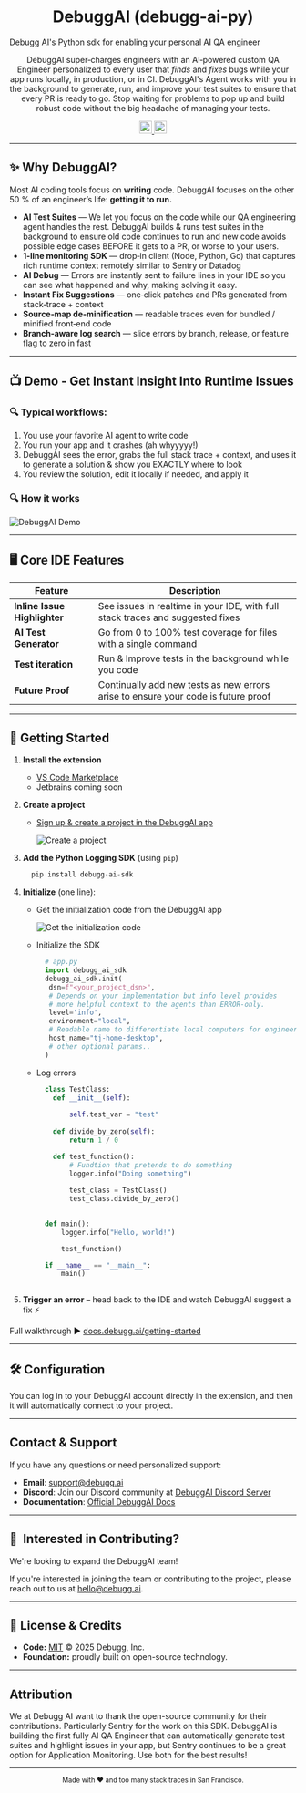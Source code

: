 <!-- Replace with your own logo -->
<!-- ![DebuggAI logo](media/header-comm.jpg) -->

</div>

<h1 align="center">DebuggAI (debugg-ai-py)</h1>

Debugg AI's Python sdk for enabling your personal AI QA engineer


<div align="center">

DebuggAI super‑charges engineers with an AI‑powered custom QA Engineer personalized to every user that _finds_ and _fixes_ bugs while your app runs locally, in production, or in CI. DebuggAI's Agent works with you in the background to generate, run, and improve your test suites to ensure that every PR is ready to go. Stop waiting for problems to pop up and build robust code without the big headache of managing your tests.

</div>

<div align="center">

<a href="https://docs.debugg.ai" target="_blank">
  <img src="https://img.shields.io/badge/docs-debuggai-%235D0E41" height="22" />
</a>
<a href="https://discord.gg/frJsD2Vx" target="_blank">
  <img src="https://img.shields.io/badge/discord-join-debuggai.svg?labelColor=191937&color=6F6FF7&logo=discord" height="22" />
</a>

</div>

---

## ✨ Why DebuggAI?

Most AI coding tools focus on **writing** code. DebuggAI focuses on the other 50 % of an engineer’s life: **getting it to run.**

* **AI Test Suites** — We let you focus on the code while our QA engineering agent handles the rest. DebuggAI builds & runs test suites in the background to ensure old code continues to run and new code avoids possible edge cases BEFORE it gets to a PR, or worse to your users. 
* **1‑line monitoring SDK** — drop‑in client (Node, Python, Go) that captures rich runtime context remotely similar to Sentry or Datadog  
* **AI Debug** — Errors are instantly sent to failure lines in your IDE so you can see what happened and why, making solving it easy.
* **Instant Fix Suggestions** — one‑click patches and PRs generated from stack‑trace + context  
* **Source‑map de‑minification** — readable traces even for bundled / minified front‑end code  
* **Branch‑aware log search** — slice errors by branch, release, or feature flag to zero in fast  


---

## 📺 Demo - Get Instant Insight Into Runtime Issues

### 🔍 Typical workflows:

1. You use your favorite AI agent to write code
2. You run your app and it crashes (ah whyyyyy!)
3. DebuggAI sees the error, grabs the full stack trace + context, and uses it to generate a solution & show you EXACTLY where to look
4. You review the solution, edit it locally if needed, and apply it

### 🔍 How it works

![DebuggAI Demo](https://debuggai.s3.us-east-2.amazonaws.com/trimmed-screen%20%281%29.gif)

---

## 🖥️ Core IDE Features

| Feature | Description |
|---------|-------------|
| **Inline Issue Highlighter** | See issues in realtime in your IDE, with full stack traces and suggested fixes |
| **AI Test Generator** | Go from 0 to 100% test coverage for files with a single command |
| **Test iteration** | Run & Improve tests in the background while you code |
| **Future Proof** | Continually add new tests as new errors arise to ensure your code is future proof |


---

## 🚀 Getting Started

1. **Install the extension**  
   - [VS Code Marketplace](https://marketplace.visualstudio.com/items?itemName=debugg-ai.debuggai)  
   - Jetbrains coming soon

2. **Create a project**  
    - [Sign up & create a project in the DebuggAI app](https://app.debugg.ai)

        ![Create a project](https://debuggai.s3.us-east-2.amazonaws.com/issues-page.png)

3. **Add the Python Logging SDK** (using `pip`)  

   ```python
     pip install debugg-ai-sdk
   ```

4. **Initialize** (one line):

   * Get the initialization code from the DebuggAI app

     ![Get the initialization code](https://static-debugg-ai.s3.us-east-2.amazonaws.com/debugg-ai-init-code.png)

   * Initialize the SDK

     ```python
       # app.py
       import debugg_ai_sdk
       debugg_ai_sdk.init(
        dsn=f"<your_project_dsn>",
        # Depends on your implementation but info level provides 
        # more helpful context to the agents than ERROR-only.
        level='info',
        environment="local",
        # Readable name to differentiate local computers for engineers
        host_name="tj-home-desktop",
        # other optional params..
       )
     ```

   * Log errors 

      ```python
        class TestClass:
          def __init__(self):
              
              self.test_var = "test"
              
          def divide_by_zero(self):
              return 1 / 0

          def test_function():
              # Fundtion that pretends to do something
              logger.info("Doing something")
              
              test_class = TestClass()
              test_class.divide_by_zero()
              

        def main():
            logger.info("Hello, world!")

            test_function()

        if __name__ == "__main__":
            main()
            
      ```

5. **Trigger an error** – head back to the IDE and watch DebuggAI suggest a fix ⚡


Full walkthrough ▶ [docs.debugg.ai/getting-started](https://docs.debugg.ai)

---

## 🛠️ Configuration

You can log in to your DebuggAI account directly in the extension, and then it will automatically connect to your project.

---

## Contact & Support

If you have any questions or need personalized support:

- **Email**: support@debugg.ai 
- **Discord**: Join our Discord community at [DebuggAI Discord Server](https://discord.gg/frJsD2Vx)  
- **Documentation**: [Official DebuggAI Docs](https://docs.debugg.ai)


---

## 🤝  Interested in Contributing?

We're looking to expand the DebuggAI team!

If you're interested in joining the team or contributing to the project, please reach out to us at [hello@debugg.ai](mailto:hello@debugg.ai).

---

## 📜 License & Credits

* **Code:** [MIT](LICENSE) © 2025 Debugg, Inc.
* **Foundation:** proudly built on open-source technology.

---

## Attribution

We at Debugg AI want to thank the open-source community for their contributions. Particularly Sentry for the work on this SDK. DebuggAI is building the first fully AI QA Engineer that can automatically generate test suites and highlight issues in your app, but Sentry continues to be a great option for Application Monitoring. Use both for the best results!

---

<div align="center">
  <sub>Made with ❤️ and too many stack traces in San Francisco.</sub>
</div>

